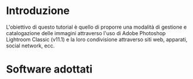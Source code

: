 # Introduzione

L'obiettivo di questo tutorial è quello di proporre una modalità di gestione e catalogazione delle immagini attraverso l'uso di Adobe Photoshop Lightroom Classic (v11.1) e la loro condivisione attraverso siti web, apparati, social network, ecc.

# Software adottati

